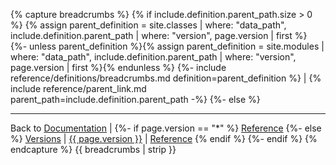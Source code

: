 {% capture breadcrumbs %}
{% if include.definition.parent_path.size > 0 %}
{% assign parent_definition = site.classes | where: "data_path", include.definition.parent_path | where: "version", page.version | first %}
{%- unless parent_definition %}{% assign parent_definition = site.modules | where: "data_path", include.definition.parent_path | where: "version", page.version | first %}{% endunless %}
{%- include reference/definitions/breadcrumbs.md definition=parent_definition %} | {% include reference/parent_link.md parent_path=include.definition.parent_path -%}
{%- else %}

---

Back to
[Documentation]({{site.baseurl}}/) |
{%- if page.version == "*" %}
[Reference]({{site.baseurl}}/reference)
{%- else %}
[Versions]({{site.baseurl}}/versions) |
[{{ page.version }}]({{site.baseurl}}/versions/{{page.version}}) |
[Reference]({{site.baseurl}}/versions/{{page.version}}/reference)
{% endif %}
{%- endif %}
{% endcapture %}
{{ breadcrumbs | strip }}
